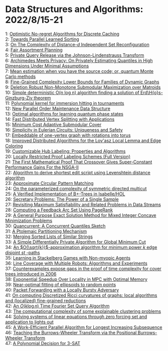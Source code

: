 # Data Structures and Algorithms: 2022/8/15-21  
1: [Optimistic No-regret Algorithms for Discrete Caching](https://doi.org/10.48550/arXiv.2208.06414)  
2: [Towards Parallel Learned Sorting](https://doi.org/10.48550/arXiv.2208.06902)  
3: [On The Complexity of Distance-$d$ Independent Set Reconfiguration](https://doi.org/10.48550/arXiv.2208.07199)  
4: [Fair Assortment Planning](https://doi.org/10.48550/arXiv.2208.07341)  
5: [Private Query Release via the Johnson-Lindenstrauss Transform](https://doi.org/10.48550/arXiv.2208.07410)  
6: [Archimedes Meets Privacy: On Privately Estimating Quantiles in High  Dimensions Under Minimal Assumptions](https://doi.org/10.48550/arXiv.2208.07438)  
7: [Mean estimation when you have the source code; or, quantum Monte Carlo  methods](https://doi.org/10.48550/arXiv.2208.07544)  
8: [Fine-Grained Complexity Lower Bounds for Families of Dynamic Graphs](https://doi.org/10.48550/arXiv.2208.07572)  
9: [Deletion Robust Non-Monotone Submodular Maximization over Matroids](https://doi.org/10.48550/arXiv.2208.07582)  
10: [Simple deterministic O(n log n) algorithm finding a solution of  Erd\H{o}s-Ginzburg-Ziv theorem](https://doi.org/10.48550/arXiv.2208.07728)  
11: [Polynomial kernel for immersion hitting in tournaments](https://doi.org/10.48550/arXiv.2208.07789)  
12: [New Parallel Order Maintenance Data Structure](https://doi.org/10.48550/arXiv.2208.07800)  
13: [Optimal algorithms for learning quantum phase states](https://doi.org/10.48550/arXiv.2208.07851)  
14: [Fast Distributed Vertex Splitting with Applications](https://doi.org/10.48550/arXiv.2208.08119)  
15: [Minimum Cost Adaptive Submodular Cover](https://doi.org/10.48550/arXiv.2208.08351)  
16: [Simplicity in Eulerian Circuits: Uniqueness and Safety](https://doi.org/10.48550/arXiv.2208.08522)  
17: [Embeddable of one-vertex graph with rotations into torus](https://doi.org/10.48550/arXiv.2208.08692)  
18: [Improved Distributed Algorithms for the Lov\'asz Local Lemma and Edge  Coloring](https://doi.org/10.48550/arXiv.2208.08701)  
19: [Customizable Hub Labeling: Properties and Algorithms](https://doi.org/10.48550/arXiv.2208.08709)  
20: [Locally Restricted Proof Labeling Schemes (Full Version)](https://doi.org/10.48550/arXiv.2208.08718)  
21: [The First Mathematical Proof That Crossover Gives Super-Constant  Performance Gains For the NSGA-II](https://doi.org/10.48550/arXiv.2208.08759)  
22: [Algorithm to derive shortest edit script using Levenshtein distance  algorithm](https://doi.org/10.48550/arXiv.2208.08823)  
23: [Approximate Circular Pattern Matching](https://doi.org/10.48550/arXiv.2208.08915)  
24: [On the parameterized complexity of symmetric directed multicut](https://doi.org/10.48550/arXiv.2208.09017)  
25: [A Verified Implementation of B+-Trees in Isabelle/HOL](https://doi.org/10.48550/arXiv.2208.09066)  
26: [Secretary Problems: The Power of a Single Sample](https://doi.org/10.48550/arXiv.2208.09159)  
27: [Revisiting Maximum Satisfiability and Related Problems in Data Streams](https://doi.org/10.48550/arXiv.2208.09160)  
28: [Computing a Feedback Arc Set Using PageRank](https://doi.org/10.48550/arXiv.2208.09234)  
29: [A General Purpose Exact Solution Method for Mixed Integer Concave  Minimization Problems](https://doi.org/10.48550/arXiv.2208.09253)  
30: [Quancurrent: A Concurrent Quantiles Sketch](https://doi.org/10.48550/arXiv.2208.09265)  
31: [A Ptolemaic Partitioning Mechanism](https://doi.org/10.48550/arXiv.2208.09324)  
32: [Merging Sorted Lists of Similar Strings](https://doi.org/10.48550/arXiv.2208.09351)  
33: [A Simple Differentially Private Algorithm for Global Minimum Cut](https://doi.org/10.48550/arXiv.2208.09365)  
34: [An $O(\sqrt{k})$-approximation algorithm for minimum power $k$ edge  disjoint $st$ -paths](https://doi.org/10.48550/arXiv.2208.09373)  
35: [Learning in Stackelberg Games with Non-myopic Agents](https://doi.org/10.48550/arXiv.2208.09407)  
36: [Line Coverage with Multiple Robots: Algorithms and Experiments](https://doi.org/10.48550/arXiv.2208.09419)  
37: [Counterexamples expose gaps in the proof of time complexity for cover  trees introduced in 2006](https://doi.org/10.48550/arXiv.2208.09447)  
38: [Exponential Speedup Over Locality in MPC with Optimal Memory](https://doi.org/10.48550/arXiv.2208.09453)  
39: [Near-optimal fitting of ellipsoids to random points](https://doi.org/10.48550/arXiv.2208.09493)  
40: [Packet Forwarding with a Locally Bursty Adversary](https://doi.org/10.48550/arXiv.2208.09522)  
41: [On computing Discretized Ricci curvatures of graphs: local algorithms  and (localized) fine-grained reductions](https://doi.org/10.48550/arXiv.2208.09535)  
42: [An $O(k\log n)$ Time Fourier Set Query Algorithm](https://doi.org/10.48550/arXiv.2208.09634)  
43: [The computational complexity of some explainable clustering problems](https://doi.org/10.48550/arXiv.2208.09643)  
44: [Solving systems of linear equations through zero forcing set and  application to lights out](https://doi.org/10.48550/arXiv.2208.09731)  
45: [A Work-Efficient Parallel Algorithm for Longest Increasing Subsequence](https://doi.org/10.48550/arXiv.2208.09809)  
46: [Teaching the Burrows-Wheeler Transform via the Positional  Burrows-Wheeler Transform](https://doi.org/10.48550/arXiv.2208.09840)  
47: [A Polynomial Decision for 3-SAT](https://doi.org/10.48550/arXiv.2208.12598)  